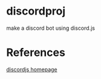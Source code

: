 # discordproj
make a discord bot using discord.js

# References
[discordjs homepage]("https://discord.js.org/", "homepage link")
